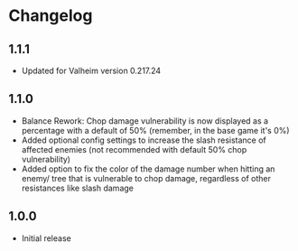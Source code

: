 # Changelog

## 1.1.1
- Updated for Valheim version 0.217.24
## 1.1.0
- Balance Rework: Chop damage vulnerability is now displayed as a percentage with a default of 50% (remember, in the base game it's 0%)
- Added optional config settings to increase the slash resistance of affected enemies (not recommended with default 50% chop vulnerability)
- Added option to fix the color of the damage number when hitting an enemy/ tree that is vulnerable to chop damage, regardless of other resistances like slash damage
## 1.0.0
- Initial release